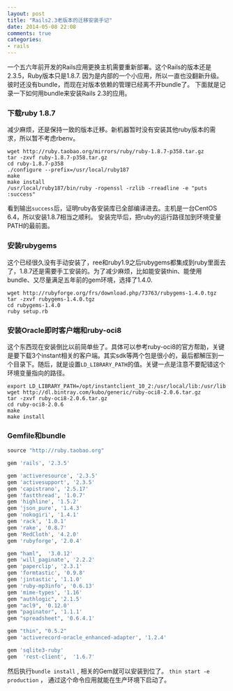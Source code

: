 ```yaml
---
layout: post
title: "Rails2.3老版本的迁移安装手记"
date: 2014-05-08 22:08
comments: true
categories: 
- rails
---
```



一个五六年前开发的Rails应用更换主机需要重新部署。这个Rails的版本还是2.3.5，Ruby版本只是1.8.7. 因为是内部的一个小应用，所以一直也没翻新升级。彼时还没有bundle，而现在对版本依赖的管理已经离不开bundle了。
下面就是记录一下如何用bundle来安装Rails 2.3的应用。

### 下载ruby 1.8.7

减少麻烦，还是保持一致的版本迁移。新机器暂时没有安装其他ruby版本的需求，所以暂不考虑rbenv。

```shell
wget http://ruby.taobao.org/mirrors/ruby/ruby-1.8.7-p358.tar.gz
tar -zxvf ruby-1.8.7-p358.tar.gz 
cd ruby-1.8.7-p358
./configure --prefix=/usr/local/ruby187
make
make install
/usr/local/ruby187/bin/ruby -ropenssl -rzlib -rreadline -e "puts :success" 
```

看到输出`success`后，证明ruby各安装库已全部编译进去。主机是一台CentOS 6.4，所以安装1.8.7相当之顺利。
安装完毕后，把ruby的运行路径加到环境变量PATH的最前面。

### 安装rubygems

这个已经很久没有手动安装了，ree和ruby1.9之后rubygems都集成到ruby里面去了，1.8.7还是需要手工安装的。为了减少麻烦，比如能安装thin、能使用bundle、又尽量满足五年前的gem环境，选择了1.4.0.

```shell
wget http://rubyforge.org/frs/download.php/73763/rubygems-1.4.0.tgz
tar -zxvf rubygems-1.4.0.tgz 
cd rubygems-1.4.0
ruby setup.rb 
```

### 安装Oracle即时客户端和ruby-oci8

这个东西现在安装倒比以前简单些了。具体可以参考ruby-oci8的官方帮助，关键是要下载3个instant相关的客户端。其实sdk等两个包是很小的，最后都解压到一个目录下。随后，就是设置`LD_LIBRARY_PATH`的值。关键一点是注意不要配错这个环境变量指向的路径。

```shell
export LD_LIBRARY_PATH=/opt/instantclient_10_2:/usr/local/lib:/usr/lib
wget http://dl.bintray.com/kubo/generic/ruby-oci8-2.0.6.tar.gz
tar -zxvf ruby-oci8-2.0.6.tar.gz 
cd ruby-oci8-2.0.6
make
make install
```

### Gemfile和bundle

```ruby
source "http://ruby.taobao.org"

gem 'rails', '2.3.5'

gem 'activeresource', '2.3.5'
gem 'activesupport', '2.3.5'
gem 'capistrano', '2.5.17'
gem 'fastthread', '1.0.7'
gem 'highline', '1.5.2'
gem 'json_pure', '1.4.3'
gem 'nokogiri', '1.4.1'
gem 'rack', '1.0.1'
gem 'rake', '0.8.7'
gem 'RedCloth', '4.2.0'
gem 'rubyforge', '2.0.4'

gem "haml",  '3.0.12'
gem 'will_paginate', '2.2.2'
gem 'paperclip', '2.3.1'
gem 'formtastic', '0.9.8'
gem 'jintastic', '1.1.0'
gem 'ruby-mp3info', '0.6.13'
gem 'mime-types', '1.16'
gem "authlogic", '2.1.5'
gem "acl9", '0.12.0'
gem "paginator", '1.1.1'
gem "spreadsheet", '0.6.4.1'

gem "thin", "0.5.2"
gem 'activerecord-oracle_enhanced-adapter', '1.2.4'   

gem 'sqlite3-ruby'
gem  'rest-client',  '1.6.7'  
```

然后执行`bundle install` , 相关的Gem就可以安装到位了。 `thin start -e production` ， 通过这个命令应用就能在生产环境下启动了。


